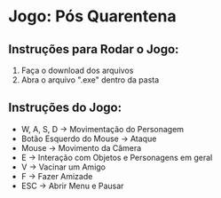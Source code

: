 # Jogo: Pós Quarentena

## Instruções para Rodar o Jogo:
1. Faça o download dos arquivos
2. Abra o arquivo ".exe" dentro da pasta

## Instruções do Jogo:
- W, A, S, D  ->  Movimentação do Personagem
- Botão Esquerdo do Mouse  ->  Ataque
- Mouse  ->  Movimento da Câmera
- E  ->  Interação com Objetos e Personagens em geral
- V  ->  Vacinar um Amigo
- F  ->  Fazer Amizade
- ESC  ->  Abrir Menu e Pausar
